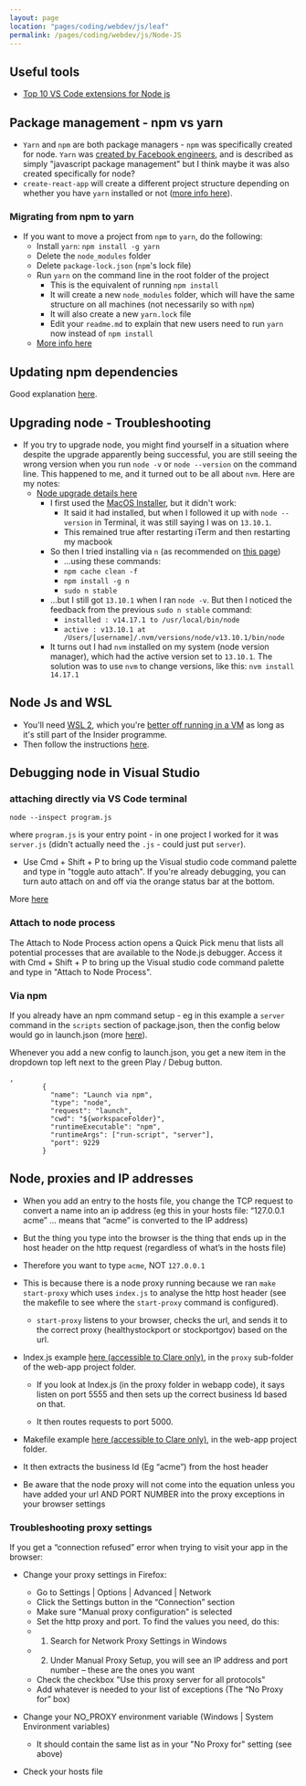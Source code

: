 ```yaml
---
layout: page
location: "pages/coding/webdev/js/leaf"
permalink: /pages/coding/webdev/js/Node-JS
---
```


## Useful tools

- [Top 10 VS Code extensions for Node js](https://developer.okta.com/blog/2019/05/08/top-vs-code-extensions-for-nodejs-developers)

## Package management - npm vs yarn

- `Yarn` and `npm` are both package managers - `npm` was specifically created for node. `Yarn` was [created by Facebook engineers](https://engineering.fb.com/2016/10/11/web/yarn-a-new-package-manager-for-javascript/), and is described as simply "javascript package management" but I think maybe it was also created specifically for node?
- `create-react-app` will create a different project structure depending on whether you have `yarn` installed or not ([more info here](/pages/coding/webdev/js/React#troubleshooting-node-vs-npm)).

### Migrating from npm to yarn

- If you want to move a project from `npm` to `yarn`, do the following:
  - Install `yarn`: `npm install -g yarn`
  - Delete the `node_modules` folder
  - Delete `package-lock.json` (`npm`'s lock file)
  - Run `yarn` on the command line in the root folder of the project 
    - This is the equivalent of running `npm install`
    - It will create a new `node_modules` folder, which will have the same structure on all machines (not necessarily so with `npm`)
    - It will also create a new `yarn.lock` file
    - Edit your `readme.md` to explain that new users need to run `yarn` now instead of `npm install`
  - [More info here](https://maziar.io/blog/how-to-migrate-from-npm-to-yarn/)

## Updating npm dependencies

Good explanation [here](https://flaviocopes.com/update-npm-dependencies/).

## Upgrading node - Troubleshooting

- If you try to upgrade node, you might find yourself in a situation where despite the upgrade apparently being successful, you are still seeing the wrong version when you run `node -v` or `node --version` on the command line. This happened to me, and it turned out to be all about `nvm`. Here are my notes:
    - [Node upgrade details here](https://phoenixnap.com/kb/update-node-js-version)
        - I first used the [MacOS Installer](https://nodejs.org/en/download/current/), but it didn't work:
            - It said it had installed, but when I followed it up with `node --version` in Terminal, it was still saying I was on `13.10.1`. 
            - This remained true after restarting iTerm and then restarting my macbook
        - So then I tried installing via `n` (as recommended on [this page](https://phoenixnap.com/kb/update-node-js-version))
            - ...using these commands:
            - `npm cache clean -f`
            - `npm install -g n`
            - `sudo n stable`
        - ...but I still got `13.10.1` when I ran `node -v`. But then I noticed the feedback from the previous `sudo n stable` command:
            - `installed : v14.17.1 to /usr/local/bin/node`
            - `active : v13.10.1 at /Users/[username]/.nvm/versions/node/v13.10.1/bin/node`
        - It turns out I had `nvm` installed on my system (node version manager), which had the active version set to `13.10.1`. The solution was to use `nvm` to change versions, like this: `nvm install 14.17.1`

## Node Js and WSL

- You'll need [WSL 2](/pages/coding/dotnet/Windows-Subsystem-for-Linux---WSL), which you're [better off running in a VM](https://www.windowscentral.com/how-create-virtual-machine-using-hyper-v-test-windows-10-insider-builds) as long as it's still part of the Insider programme.
- Then follow the instructions [here](https://docs.microsoft.com/en-us/windows/nodejs/setup-on-wsl2).

## Debugging node in Visual Studio

### attaching directly via VS Code terminal

`node --inspect program.js`

where `program.js` is your entry point - in one project I worked for it was `server.js` (didn't actually need the `.js` - could just put `server`).

- Use Cmd + Shift + P to bring up the Visual studio code command palette and type in "toggle auto attach". If you're already debugging, you can turn auto attach on and off via the orange status bar at the bottom.

More [here](https://code.visualstudio.com/docs/nodejs/nodejs-debugging#_attaching-to-nodejs)

### Attach to node process

The Attach to Node Process action opens a Quick Pick menu that lists all potential processes that are available to the Node.js debugger. Access it with Cmd + Shift + P to bring up the Visual studio code command palette and type in "Attach to Node Process".

### Via npm

If you already have an npm command setup - eg in this example a `server` command in the `scripts` section of package.json, then the config below would go in launch.json (more [here](https://code.visualstudio.com/docs/nodejs/nodejs-debugging#_launch-configuration-support-for-npm-and-other-tools)).

Whenever you add a new config to launch.json, you get a new item in the dropdown top left next to the green Play / Debug button.

```
,
        {
          "name": "Launch via npm",
          "type": "node",
          "request": "launch",
          "cwd": "${workspaceFolder}",
          "runtimeExecutable": "npm",
          "runtimeArgs": ["run-script", "server"],
          "port": 9229
        }
```

## Node, proxies and IP addresses

* When you add an entry to the hosts file, you change the TCP request to convert a name into an ip address (eg this in your hosts file: “127.0.0.1 acme” … means that “acme” is converted to the IP address)

* But the thing you type into the browser is the thing that ends up in the host header on the http request (regardless of what’s in the hosts file)

* Therefore you want to type `acme`, NOT `127.0.0.1`

* This is because there is a node proxy running because we ran `make start-proxy` which uses `index.js` to analyse the http host header (see the makefile to see where the `start-proxy` command is configured).

  * `start-proxy` listens to your browser, checks the url, and sends it to the correct proxy (healthystockport or stockportgov) based on the url.

* Index.js example [here (accessible to Clare only)](https://github.com/claresudbery/samba), in the `proxy` sub-folder of the web-app project folder.

  * If you look at Index.js (in the proxy folder in webapp code), it says listen on port 5555 and then sets up the correct business Id based on that.

  * It then routes requests to port 5000.

* Makefile example [here (accessible to Clare only)](https://github.com/claresudbery/samba), in the web-app project folder.

* It then extracts the business Id (Eg “acme”) from the host header

* Be aware that the node proxy will not come into the equation unless you have added your url AND PORT NUMBER into the proxy exceptions in your browser settings

### Troubleshooting proxy settings

If you get a “connection refused” error when trying to visit your app in the browser:

* Change your proxy settings in Firefox:

  * Go to Settings | Options | Advanced | Network 
  * Click the Settings button in the “Connection” section
  * Make sure "Manual proxy configuration" is selected
  * Set the http proxy and port. To find the values you need, do this:
  * 1. Search for Network Proxy Settings in Windows
  * 2. Under Manual Proxy Setup, you will see an IP address and port number – these are the ones you want
  * Check the checkbox "Use this proxy server for all protocols"
  * Add whatever is needed to your list of exceptions (The “No Proxy for” box)

* Change your NO_PROXY environment variable (Windows | System Environment variables)
  * It should contain the same list as in your "No Proxy for" setting (see above)

* Check your hosts file
